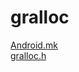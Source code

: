 # gralloc

[Android.mk][grallocAndroidLink]  
[gralloc.h][grallocHEADLink]  

[grallocAndroidLink]:https://cs.android.com/android/platform/superproject/+/master:hardware/libhardware/modules/gralloc/Android.mk
[grallocHEADLink]:https://cs.android.com/android/platform/superproject/+/master:hardware/libhardware/include/hardware/gralloc.h
